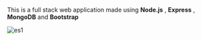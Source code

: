 This is a full stack web application made using **Node.js** , **Express** , **MongoDB** and **Bootstrap**

![es1](https://user-images.githubusercontent.com/85080181/151331405-d5a20d64-8684-4586-8cea-fd0fa3b234f1.PNG)

